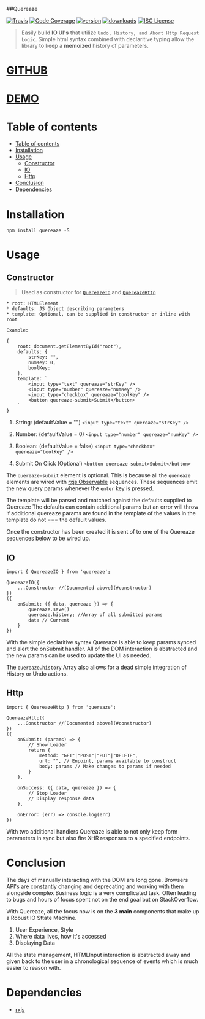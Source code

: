 ##Quereaze

[![Travis](https://img.shields.io/travis/rphansen91/Quereaze.svg?style=flat-square)](https://travis-ci.org/rphansen91/Quereaze)
[![Code Coverage](https://img.shields.io/codecov/c/github/rphansen91/Quereaze/master.svg?style=flat-square)](https://codecov.io/github/rphansen91/Quereaze)
[![version](https://img.shields.io/npm/v/quereaze.svg?style=flat-square)](https://www.npmjs.com/package/quereaze)
[![downloads](https://img.shields.io/npm/dm/quereaze.svg?style=flat-square)](http://npm-stat.com/charts.html?package=quereaze&from=2016-08-01)
[![ISC License](https://img.shields.io/npm/l/quereaze.svg?style=flat-square)](http://opensource.org/licenses/ISC)

> Easily build **IO UI's** that utilize `Undo, History, and Abort Http Request Logic`.
> Simple html syntax combined with declaritive typing allow the library to keep a
> **memoized** history of parameters.

[GITHUB](https://github.com/rphansen91/Quereaze)
================= 
[DEMO](https://rphansen91.github.io/Quereaze/) 
=================

Table of contents
=================

  * [Table of contents](#table-of-contents)
  * [Installation](#installation)
  * [Usage](#usage)
    * [Constructor](#constructor)
    * [IO](#io)
    * [Http](#http)
  * [Conclusion](#conclusion)
  * [Dependencies](#dependencies)

Installation
============

`npm install quereaze -S`

Usage
=====

Constructor
-----------

> Used as constructor for [`QuereazeIO`](#io) and [`QuereazeHttp`](#http)

    * root: HTMLElement
    * defaults: JS Object describing parameters
    * template: Optional, can be supplied in constructor or inline with root

    Example: 

    {
        root: document.getElementById("root"),
        defaults: {
            strKey: "",
            numKey: 0,
            boolKey:  
        },
        template: `
            <input type="text" quereaze="strKey" />
            <input type="number" quereaze="numKey" />
            <input type="checkbox" quereaze="boolKey" />
            <button quereaze-submit>Submit</button>
        `
    }

1. String: (defaultValue = "")
    `<input type="text" quereaze="strKey" />`

2. Number: (defaultValue = 0)
    `<input type="number" quereaze="numKey" />`

3. Boolean: (defaultValue = false)
    `<input type="checkbox" quereaze="boolKey" />`

4. Submit On Click (Optional)
    `<button quereaze-submit>Submit</button>`

The `quereaze-submit` element is optional.
This is because all the `quereaze` elements
are wired with [rxjs.Observable](https://github.com/ReactiveX/rxjs) sequences.
These sequences emit the new query params 
whenever the `enter` key is pressed.

The template will be parsed and matched against the defaults supplied to Quereaze
The defaults can contain additional params but an error will throw if additional 
quereaze params are found in the template of the values in the 
template do not === the default values.

Once the constructor has been created it is sent of to one of the Quereaze 
sequences below to be wired up.

IO
--

    import { QuereazeIO } from 'quereaze';

    QuereazeIO({
        ...Constructor //[Documented above](#constructor)
    })
    ({
        onSubmit: ({ data, quereaze }) => {
            quereaze.save()
            quereaze.history; //Array of all submitted params
            data // Current 
        }
    })

With the simple declaritive syntax Quereaze is able to keep 
params synced and alert the onSubmit handler. All of the 
DOM interaction is abstracted and the new params can be used
to update the UI as needed.  

The `quereaze.history` Array also allows for a dead simple
integration of History or Undo actions.

Http
---- 

    import { QuereazeHttp } from 'quereaze';

    QuereazeHttp({
        ...Constructor //[Documented above](#constructor)
    })
    ({
        onSubmit: (params) => {
            // Show Loader
            return {
                method: "GET"|"POST"|"PUT"|"DELETE",
                url: "", // Enpoint, params available to construct
                body: params // Make changes to params if needed
            }
        },

        onSuccess: ({ data, quereaze }) => {
            // Stop Loader
            // Display response data
        },

        onError: (err) => console.log(err)
    })

With two additional handlers Quereaze is able to not only
keep form parameters in sync but also fire XHR responses
to a specified endpoints.

Conclusion
==========

The days of manually interacting with the DOM are long gone.
Browsers API's are constantly changing and deprecating
and working with them alongside complex Business logic is a 
very complicated task. Often leading to bugs and hours of 
focus spent not on the end goal but on StackOverflow.

With Quereaze, all the focus now is on the **3 main** 
components that make up a Robust IO Sttate Machine.

1. User Experience, Style
2. Where data lives, how it's accessed
3. Displaying Data

All the state management, HTMLInput interaction is 
abstracted away and given back to the user in a
chronological sequence of events which is much 
easier to reason with.

Dependencies
============

- [rxjs](https://www.npmjs.com/package/rxjs)